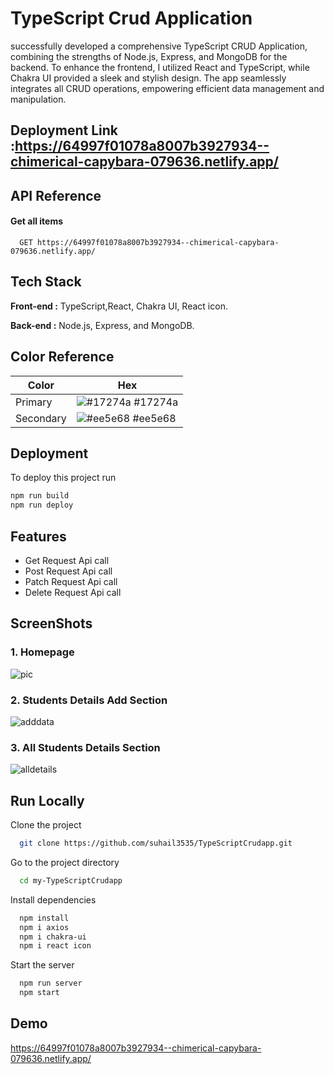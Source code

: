# TypeScript Crud Application

successfully developed a comprehensive TypeScript CRUD Application, combining the strengths of Node.js, Express, and MongoDB for the backend. To enhance the frontend, I utilized React and TypeScript, while Chakra UI provided a sleek and stylish design. The app seamlessly integrates all CRUD operations, empowering efficient data management and manipulation.
## Deployment Link :https://64997f01078a8007b3927934--chimerical-capybara-079636.netlify.app/



## API Reference

#### Get all items

```http
  GET https://64997f01078a8007b3927934--chimerical-capybara-079636.netlify.app/
```


## Tech Stack

**Front-end :** TypeScript,React, Chakra UI, React icon.

**Back-end :** Node.js, Express, and MongoDB.

## Color Reference

| Color             | Hex                                                                |
| ----------------- | ------------------------------------------------------------------ |
| Primary | ![#17274a](https://via.placeholder.com/10/17274a?text=+) #17274a |
| Secondary | ![#ee5e68](https://via.placeholder.com/10/ee5e68?text=+) #ee5e68 |

## Deployment

To deploy this project run

```bash
npm run build
npm run deploy
```




## Features
- Get Request Api call
- Post Request Api call
- Patch Request Api call
- Delete Request Api call







## ScreenShots
### 1. Homepage
![pic](https://github.com/suhail3535/TypeScriptCrudapp/assets/112754439/ba1ee1f4-04b9-48a6-a547-1ab31bbe6b1b)
### 2. Students Details Add Section
![adddata](https://github.com/suhail3535/TypeScriptCrudapp/assets/112754439/6585a219-09e3-499c-806c-164d6622055c)
### 3. All Students Details Section
![alldetails](https://github.com/suhail3535/TypeScriptCrudapp/assets/112754439/aba1f685-1203-454b-b054-e9f55e145501)



## Run Locally

Clone the project

```bash
  git clone https://github.com/suhail3535/TypeScriptCrudapp.git
```


Go to the project directory

```bash
  cd my-TypeScriptCrudapp
```

Install dependencies

```bash
  npm install
  npm i axios
  npm i chakra-ui
  npm i react icon


```

Start the server

```bash
  npm run server
  npm start
```


## Demo
https://64997f01078a8007b3927934--chimerical-capybara-079636.netlify.app/





